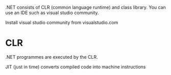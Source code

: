 .NET consists of CLR (common language runtime) and class library.  You can use an IDE such as visual studio community.

Install visual studio community from visualstudio.com

CLR
===
.NET programmes are executed by the CLR.

JIT (just in time) converts compiled code into machine instructions


